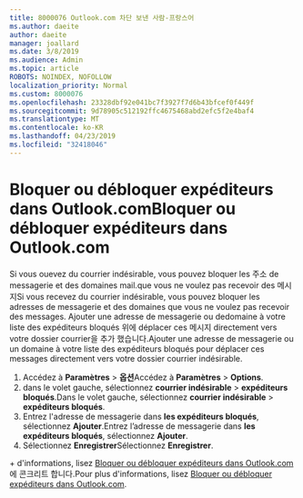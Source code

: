 ```yaml
---
title: 8000076 Outlook.com 차단 보낸 사람-프랑스어
ms.author: daeite
author: daeite
manager: joallard
ms.date: 3/8/2019
ms.audience: Admin
ms.topic: article
ROBOTS: NOINDEX, NOFOLLOW
localization_priority: Normal
ms.custom: 8000076
ms.openlocfilehash: 23328dbf92e041bc7f3927f7d6b43bfcef0f449f
ms.sourcegitcommit: 9d78905c512192ffc4675468abd2efc5f2e4baf4
ms.translationtype: MT
ms.contentlocale: ko-KR
ms.lasthandoff: 04/23/2019
ms.locfileid: "32418046"
---
```

# <a name="bloquer-ou-dbloquer-expditeurs-dans-outlookcom"></a><span data-ttu-id="867b7-102">Bloquer ou débloquer expéditeurs dans Outlook.com</span><span class="sxs-lookup"><span data-stu-id="867b7-102">Bloquer ou débloquer expéditeurs dans Outlook.com</span></span>

<span data-ttu-id="867b7-103">Si vous ouevez du courrier indésirable, vous pouvez bloquer les 주소 de messagerie et des domaines mail.que vous ne voulez pas recevoir des 메시지</span><span class="sxs-lookup"><span data-stu-id="867b7-103">Si vous recevez du courrier indésirable, vous pouvez bloquer les adresses de messagerie et des domaines que vous ne voulez pas recevoir des messages.</span></span> <span data-ttu-id="867b7-104">Ajouter une adresse de messagerie ou dedomaine à votre liste des expéditeurs bloqués 위에 déplacer ces 메시지 directement vers votre dossier courrier을 추가 했습니다.</span><span class="sxs-lookup"><span data-stu-id="867b7-104">Ajouter une adresse de messagerie ou un domaine à votre liste des expéditeurs bloqués pour déplacer ces messages directement vers votre dossier courrier indésirable.</span></span>

1. <span data-ttu-id="867b7-105">Accédez à **Paramètres** > **옵션**</span><span class="sxs-lookup"><span data-stu-id="867b7-105">Accédez à **Paramètres** > **Options**.</span></span>
2. <span data-ttu-id="867b7-106">dans le volet gauche, sélectionnez **courrier indésirable** > **expéditeurs bloqués**.</span><span class="sxs-lookup"><span data-stu-id="867b7-106">Dans le volet gauche, sélectionnez **courrier indésirable** > **expéditeurs bloqués**.</span></span>
3. <span data-ttu-id="867b7-107">Entrez l'adresse de messagerie dans **les expéditeurs bloqués**, sélectionnez **Ajouter**.</span><span class="sxs-lookup"><span data-stu-id="867b7-107">Entrez l’adresse de messagerie dans **les expéditeurs bloqués**, sélectionnez **Ajouter**.</span></span>
4. <span data-ttu-id="867b7-108">Sélectionnez **Enregistrer**</span><span class="sxs-lookup"><span data-stu-id="867b7-108">Sélectionnez **Enregistrer**.</span></span>

<span data-ttu-id="867b7-109">+ d'informations, lisez [Bloquer ou débloquer expéditeurs dans Outlook.com](https://support.office.com/fr-fr/article/bloquer-ou-débloquer-expéditeurs-dans-outlook-com-afba1c94-77bb-4f50-8b85-057cf52f4d5e?ui=fr-FR&rs=fr-FR&ad=FR)에 콘크리트 합니다.</span><span class="sxs-lookup"><span data-stu-id="867b7-109">Pour plus d'informations, lisez [Bloquer ou débloquer expéditeurs dans Outlook.com](https://support.office.com/fr-fr/article/bloquer-ou-débloquer-expéditeurs-dans-outlook-com-afba1c94-77bb-4f50-8b85-057cf52f4d5e?ui=fr-FR&rs=fr-FR&ad=FR).</span></span>